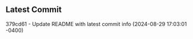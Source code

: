 
## Latest Commit
379cd61 - Update README with latest commit info (2024-08-29 17:03:01 -0400) <Yunxi-Zhou>
